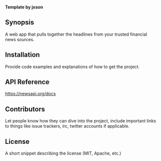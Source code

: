 **Template by jxson**

## Synopsis

A web app that pulls together the headlines from your trusted financial news sources.

## Installation

Provide code examples and explanations of how to get the project.

## API Reference

https://newsapi.org/docs

## Contributors

Let people know how they can dive into the project, include important links to things like issue trackers, irc, twitter accounts if applicable.

## License

A short snippet describing the license (MIT, Apache, etc.)
